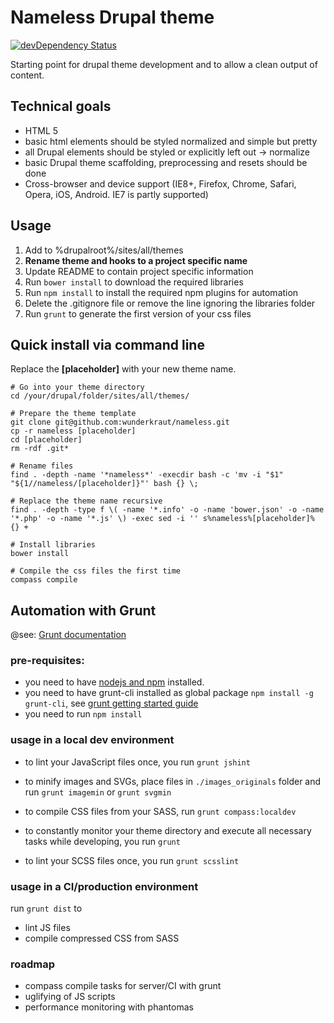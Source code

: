 # Nameless Drupal theme
[![devDependency Status](https://david-dm.org/wunderkraut/nameless/dev-status.svg)](https://david-dm.org/wunderkraut/nameless#info=devDependencies)

Starting point for drupal theme development and to allow a clean output of content.

## Technical goals

* HTML 5
* basic html elements should be styled normalized and simple but pretty
* all Drupal elements should be styled or explicitly left out -> normalize
* basic Drupal theme scaffolding, preprocessing and resets should be done
* Cross-browser and device support (IE8+, Firefox, Chrome, Safari, Opera, iOS, Android. IE7 is partly supported)

## Usage

1. Add to %drupalroot%/sites/all/themes
2. **Rename theme and hooks to a project specific name**
3. Update README to contain project specific information
4. Run `bower install` to download the required libraries
5. Run `npm install` to install the required npm plugins for automation
6. Delete the .gitignore file or remove the line ignoring the libraries folder
7. Run `grunt` to generate the first version of your css files

## Quick install via command line
Replace the **[placeholder]** with your new theme name.

    # Go into your theme directory
    cd /your/drupal/folder/sites/all/themes/
    
    # Prepare the theme template
    git clone git@github.com:wunderkraut/nameless.git
	cp -r nameless [placeholder]
	cd [placeholder]
	rm -rdf .git*

	# Rename files
	find . -depth -name '*nameless*' -execdir bash -c 'mv -i "$1" "${1//nameless/[placeholder]}"' bash {} \;

	# Replace the theme name recursive
	find . -depth -type f \( -name '*.info' -o -name 'bower.json' -o -name '*.php' -o -name '*.js' \) -exec sed -i '' s%nameless%[placeholder]% {} +

	# Install libraries
	bower install

	# Compile the css files the first time
	compass compile	
	
	

## Automation with Grunt

@see: [Grunt documentation](http://gruntjs.com/getting-started)

### pre-requisites:
* you need to have [nodejs and npm](http://nodejs.org/) installed.  
* you need to have grunt-cli installed as global package `npm install -g grunt-cli`, see [grunt getting started guide](http://gruntjs.com/getting-started)
* you need to run `npm install`

### usage in a local dev environment

* to lint your JavaScript files once, you run `grunt jshint`
* to minify images and SVGs, place files in `./images_originals` folder and run `grunt imagemin` or `grunt svgmin`
* to compile CSS files from your SASS, run `grunt compass:localdev`

* to constantly monitor your theme directory and execute all necessary tasks while developing, you run `grunt`

* to lint your SCSS files once, you run `grunt scsslint`

### usage in a CI/production environment

run `grunt dist` to

* lint JS files  
* compile compressed CSS from SASS  


### roadmap
* compass compile tasks for server/CI with grunt
* uglifying of JS scripts
* performance monitoring with phantomas


